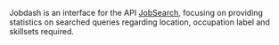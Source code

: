 Jobdash is an interface for the API [JobSearch](https://jobtechdev.se/sv/components/jobsearch), focusing on providing statistics on searched queries regarding location, occupation label and skillsets required.

